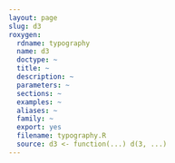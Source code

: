 ```yaml
---
layout: page
slug: d3
roxygen:
  rdname: typography
  name: d3
  doctype: ~
  title: ~
  description: ~
  parameters: ~
  sections: ~
  examples: ~
  aliases: ~
  family: ~
  export: yes
  filename: typography.R
  source: d3 <- function(...) d(3, ...)
---
```

